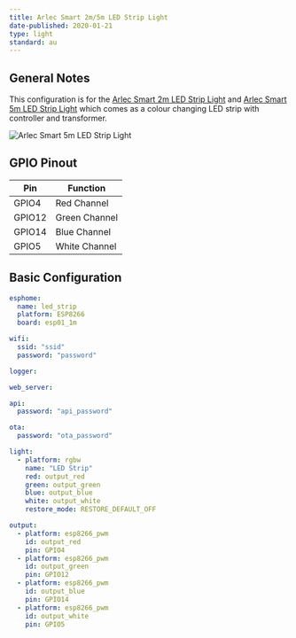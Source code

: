 ```yaml
---
title: Arlec Smart 2m/5m LED Strip Light
date-published: 2020-01-21
type: light
standard: au
---
```


## General Notes

This configuration is for the [Arlec Smart 2m LED Strip Light](https://www.bunnings.com.au/arlec-2m-led-white-smart-colour-changing-strip-light-with-grid-connect_p0099707)
and [Arlec Smart 5m LED Strip Light](https://www.bunnings.com.au/arlec-smart-5m-colour-changing-plus-white-led-strip-light-with-grid-connect_p0099708)
which comes as a colour changing LED strip with controller and transformer.

![Arlec Smart 5m LED Strip Light](/Arlec-Smart-5m-LED-Strip-Light.jpg "Arlec Smart 5m LED Strip Light")

## GPIO Pinout

| Pin    | Function      |
| ------ | ------------- |
| GPIO4  | Red Channel   |
| GPIO12 | Green Channel |
| GPIO14 | Blue Channel  |
| GPIO5  | White Channel |

## Basic Configuration

```yaml
esphome:
  name: led_strip
  platform: ESP8266
  board: esp01_1m

wifi:
  ssid: "ssid"
  password: "password"

logger:

web_server:

api:
  password: "api_password"

ota:
  password: "ota_password"

light:
  - platform: rgbw
    name: "LED Strip"
    red: output_red
    green: output_green
    blue: output_blue
    white: output_white
    restore_mode: RESTORE_DEFAULT_OFF

output:
  - platform: esp8266_pwm
    id: output_red
    pin: GPIO4
  - platform: esp8266_pwm
    id: output_green
    pin: GPIO12
  - platform: esp8266_pwm
    id: output_blue
    pin: GPIO14
  - platform: esp8266_pwm
    id: output_white
    pin: GPIO5
```
